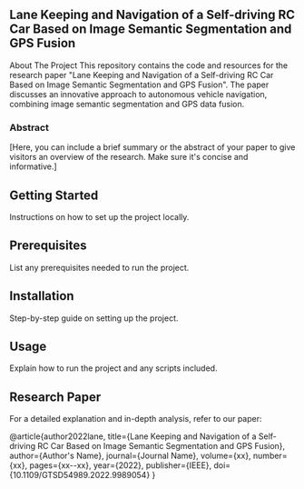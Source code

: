 ## Lane Keeping and Navigation of a Self-driving RC Car Based on Image Semantic Segmentation and GPS Fusion
About The Project
This repository contains the code and resources for the research paper "Lane Keeping and Navigation of a Self-driving RC Car Based on Image Semantic Segmentation and GPS Fusion". The paper discusses an innovative approach to autonomous vehicle navigation, combining image semantic segmentation and GPS data fusion.

### Abstract
[Here, you can include a brief summary or the abstract of your paper to give visitors an overview of the research. Make sure it's concise and informative.]

## Getting Started
Instructions on how to set up the project locally.

## Prerequisites
List any prerequisites needed to run the project.

## Installation
Step-by-step guide on setting up the project.

## Usage
Explain how to run the project and any scripts included.

## Research Paper
For a detailed explanation and in-depth analysis, refer to our paper:

@article{author2022lane,
  title={Lane Keeping and Navigation of a Self-driving RC Car Based on Image Semantic Segmentation and GPS Fusion},
  author={Author's Name},
  journal={Journal Name},
  volume={xx},
  number={xx},
  pages={xx--xx},
  year={2022},
  publisher={IEEE},
  doi={10.1109/GTSD54989.2022.9989054}
}
